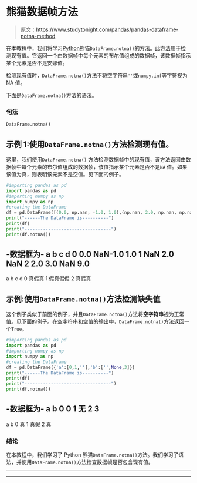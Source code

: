 # 熊猫数据帧方法

> 原文：<https://www.studytonight.com/pandas/pandas-dataframe-notna-method>

在本教程中，我们将学习[Python](https://www.studytonight.com/python/getting-started-with-python)熊猫`DataFrame.notna()`的方法。此方法用于检测现有值。它返回一个由数据帧中每个元素的布尔值组成的数据帧，该数据帧指示某个元素是否不是安娜值。

检测现有值时，`DataFrame.notna()`方法不将空字符串`''`或`numpy.inf`等字符视为 NA 值。

下面是`DataFrame.notna()`方法的语法。

### 句法

```py
DataFrame.notna()
```

## 示例 1:使用`DataFrame.notna()`方法检测现有值。

这里，我们使用`DataFrame.notna()` 方法检测数据帧中的现有值，该方法返回由数据帧中每个元素的布尔值组成的数据帧，该值指示某个元素是否不是`NA` 值。如果该值为真，则表明该元素不是空值。见下面的例子。

```py
#importing pandas as pd
import pandas as pd
#importing numpy as np
import numpy as np
#creating the DataFrame
df = pd.DataFrame([(0.0, np.nan, -1.0, 1.0),(np.nan, 2.0, np.nan, np.nan),(2.0, 3.0, np.nan, 9.0),],columns=list('abcd'))
print("------The DataFrame is----------")
print(df)
print("---------------------------------")
print(df.notna())
```

-数据框为-
a b c d
0 0.0 NaN-1.0 1.0
1 NaN 2.0 NaN
2 2.0 3.0 NaN 9.0
-
a b c d
0 真假真
1 假真假假
2 真假真

## 示例:使用`DataFrame.notna()`方法检测缺失值

这个例子类似于前面的例子，并且`DataFrame.notna()`方法将**空字符串**视为正常值。见下面的例子。在空字符串和空值的输出中，`DataFrame.notna()`方法返回一个`True`。

```py
#importing pandas as pd
import pandas as pd
#importing numpy as np
import numpy as np
#creating the DataFrame
df = pd.DataFrame({'a':[0,1,''],'b':['',None,3]})
print("------The DataFrame is----------")
print(df)
print("---------------------------------")
print(df.notna())
```

-数据框为-
a b
0 0
1 无
2 3
-
a b
0 真
1 真假
2 真

### 结论

在本教程中，我们学习了 Python 熊猫`DataFrame.notna()`方法。我们学习了语法，并使用`DataFrame.notna()`方法检查数据帧是否包含现有值。

* * *

* * *